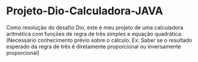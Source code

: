 # Projeto-Dio-Calculadora-JAVA
Como resolução do desafio Dio, este é meu projeto de uma calculadora aritmética com funções de regra de três simples e equação quadrática.(Necessário conhecimento prévio sobre o cálculo. Ex: Saber se o resultado esperado da regra de três é diretamente proporcional ou inversamente proporcional) 
